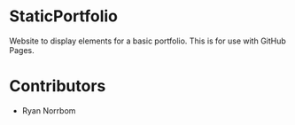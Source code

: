 # StaticPortfolio
Website to display elements for a basic portfolio. This is for use with GitHub Pages. 

# Contributors
- Ryan Norrbom
